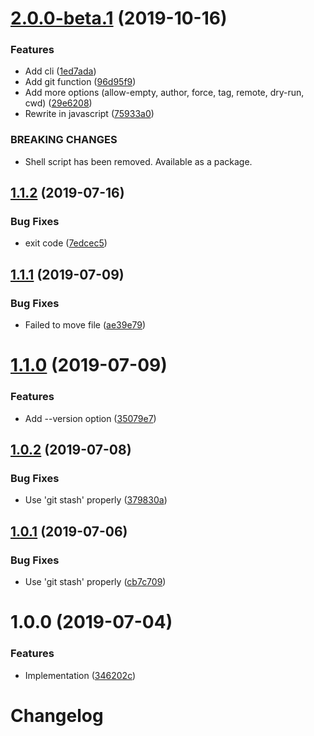 # [2.0.0-beta.1](https://github.com/mob-sakai/git-snapshot/compare/v1.1.2...v2.0.0-beta.1@beta) (2019-10-16)


### Features

* Add cli ([1ed7ada](https://github.com/mob-sakai/git-snapshot/commit/1ed7ada7ef1883a998e3ecda40ffdd98f39b3c0d))
* Add git function ([96d95f9](https://github.com/mob-sakai/git-snapshot/commit/96d95f997c4c670c967b4bb751737c68873350eb))
* Add more options (allow-empty, author, force, tag, remote, dry-run, cwd) ([29e6208](https://github.com/mob-sakai/git-snapshot/commit/29e62084aa9ad10baf8a59343eea4c8eed7fafc2))
* Rewrite in javascript ([75933a0](https://github.com/mob-sakai/git-snapshot/commit/75933a0999f556b2e2a2ed340fb9d516271eca3b))


### BREAKING CHANGES

* Shell script has been removed.
Available as a package.

## [1.1.2](https://github.com/mob-sakai/git-snapshot/compare/1.1.1...1.1.2) (2019-07-16)


### Bug Fixes

* exit code ([7edcec5](https://github.com/mob-sakai/git-snapshot/commit/7edcec5))

## [1.1.1](https://github.com/mob-sakai/git-snapshot/compare/1.1.0...1.1.1) (2019-07-09)


### Bug Fixes

* Failed to move file ([ae39e79](https://github.com/mob-sakai/git-snapshot/commit/ae39e79))

# [1.1.0](https://github.com/mob-sakai/git-snapshot/compare/1.0.2...1.1.0) (2019-07-09)


### Features

* Add --version option ([35079e7](https://github.com/mob-sakai/git-snapshot/commit/35079e7))

## [1.0.2](https://github.com/mob-sakai/git-snapshot/compare/1.0.1...1.0.2) (2019-07-08)


### Bug Fixes

* Use 'git stash' properly ([379830a](https://github.com/mob-sakai/git-snapshot/commit/379830a))

## [1.0.1](https://github.com/mob-sakai/git-snapshot/compare/1.0.0...1.0.1) (2019-07-06)


### Bug Fixes

* Use 'git stash' properly ([cb7c709](https://github.com/mob-sakai/git-snapshot/commit/cb7c709))

# 1.0.0 (2019-07-04)


### Features

* Implementation ([346202c](https://github.com/mob-sakai/git-snapshot/commit/346202c))

# Changelog
